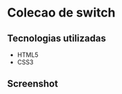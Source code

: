 # Colecao de switch

## Tecnologias utilizadas 

<ul>
  <li>HTML5</li>
  <li>CSS3</li>
</ul>

## Screenshot

<img src="">
